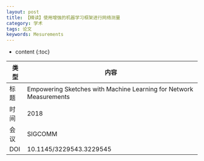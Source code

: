 ```yaml
---
layout: post
title: 【精读】使用增强的机器学习框架进行网络测量
category: 学术
tags: 论文
keywords: Mesurements
---
```

* content
{:toc}

类型  |内容  
-- |--  
标题 | Empowering Sketches with Machine Learning for Network Measurements
时间 | 2018
会议 | SIGCOMM
DOI | 10.1145/3229543.3229545


